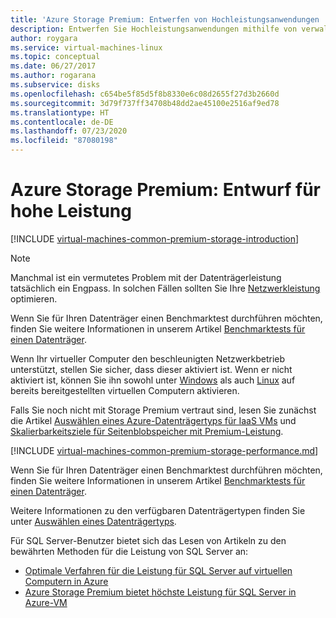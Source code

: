 ```yaml
---
title: 'Azure Storage Premium: Entwerfen von Hochleistungsanwendungen | Microsoft-Dokumentation'
description: Entwerfen Sie Hochleistungsanwendungen mithilfe von verwalteten Azure SSD Premium-Datenträgern. Storage Premium bietet Datenträgerunterstützung für hohe Leistung mit geringer Latenz für E/A-intensive Workloads, die auf virtuellen Azure-Computern ausgeführt werden.
author: roygara
ms.service: virtual-machines-linux
ms.topic: conceptual
ms.date: 06/27/2017
ms.author: rogarana
ms.subservice: disks
ms.openlocfilehash: c654be5f85d5f8b8330e6c08d2655f27d3b2660d
ms.sourcegitcommit: 3d79f737ff34708b48dd2ae45100e2516af9ed78
ms.translationtype: HT
ms.contentlocale: de-DE
ms.lasthandoff: 07/23/2020
ms.locfileid: "87080198"
---
```

# <a name="azure-premium-storage-design-for-high-performance"></a>Azure Storage Premium: Entwurf für hohe Leistung
[!INCLUDE [virtual-machines-common-premium-storage-introduction](../../../includes/virtual-machines-common-premium-storage-introduction.md)]

> [!NOTE]
> Manchmal ist ein vermutetes Problem mit der Datenträgerleistung tatsächlich ein Engpass. In solchen Fällen sollten Sie Ihre [Netzwerkleistung](../../virtual-network/virtual-network-optimize-network-bandwidth.md) optimieren.
>
> Wenn Sie für Ihren Datenträger einen Benchmarktest durchführen möchten, finden Sie weitere Informationen in unserem Artikel [Benchmarktests für einen Datenträger](disks-benchmarks.md).
>
> Wenn Ihr virtueller Computer den beschleunigten Netzwerkbetrieb unterstützt, stellen Sie sicher, dass dieser aktiviert ist. Wenn er nicht aktiviert ist, können Sie ihn sowohl unter [Windows](../../virtual-network/create-vm-accelerated-networking-powershell.md#enable-accelerated-networking-on-existing-vms) als auch [Linux](../../virtual-network/create-vm-accelerated-networking-cli.md#enable-accelerated-networking-on-existing-vms) auf bereits bereitgestellten virtuellen Computern aktivieren.

Falls Sie noch nicht mit Storage Premium vertraut sind, lesen Sie zunächst die Artikel [Auswählen eines Azure-Datenträgertyps für IaaS VMs](disks-types.md) und [Skalierbarkeitsziele für Seitenblobspeicher mit Premium-Leistung](../../storage/blobs/scalability-targets-premium-page-blobs.md).


[!INCLUDE [virtual-machines-common-premium-storage-performance.md](../../../includes/virtual-machines-common-premium-storage-performance.md)]

Wenn Sie für Ihren Datenträger einen Benchmarktest durchführen möchten, finden Sie weitere Informationen in unserem Artikel [Benchmarktests für einen Datenträger](disks-benchmarks.md).

Weitere Informationen zu den verfügbaren Datenträgertypen finden Sie unter [Auswählen eines Datenträgertyps](disks-types.md).  

Für SQL Server-Benutzer bietet sich das Lesen von Artikeln zu den bewährten Methoden für die Leistung von SQL Server an:

* [Optimale Verfahren für die Leistung für SQL Server auf virtuellen Computern in Azure](../../azure-sql/virtual-machines/windows/performance-guidelines-best-practices.md)
* [Azure Storage Premium bietet höchste Leistung für SQL Server in Azure-VM](https://cloudblogs.microsoft.com/sqlserver/2015/04/23/azure-premium-storage-provides-highest-performance-for-sql-server-in-azure-vm/)

